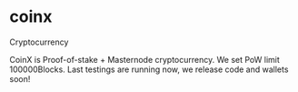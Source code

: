 # coinx
Cryptocurrency

CoinX is Proof-of-stake + Masternode cryptocurrency.
We set PoW limit 100000Blocks. Last testings are running now,
we release code and wallets soon!
